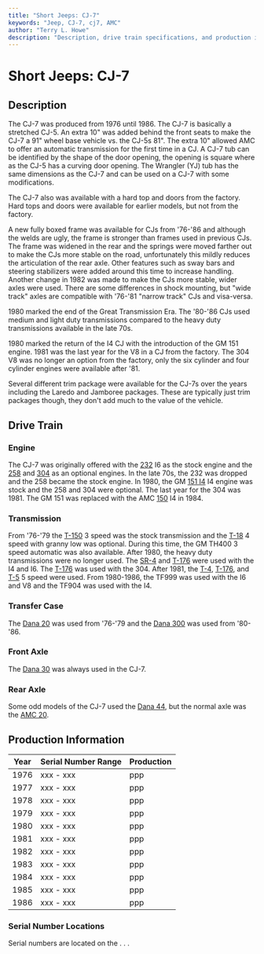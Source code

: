 ```yaml
---
title: "Short Jeeps: CJ-7"
keywords: "Jeep, CJ-7, cj7, AMC"
author: "Terry L. Howe"
description: "Description, drive train specifications, and production information for the Jeep CJ-7"
---
```

# Short Jeeps: CJ-7

## Description

The CJ-7 was produced from 1976 until 1986. The CJ-7 is basically a stretched CJ-5. An extra 10" was added behind the front seats to make the CJ-7 a 91" wheel base vehicle vs. the CJ-5s 81". The extra 10" allowed AMC to offer an automatic transmission for the first time in a CJ. A CJ-7 tub can be identified by the shape of the door opening, the opening is square where as the CJ-5 has a curving door opening. The Wrangler (YJ) tub has the same dimensions as the CJ-7 and can be used on a CJ-7 with some modifications. 

The CJ-7 also was available with a hard top and doors from the factory. Hard tops and doors were available for earlier models, but not from the factory. 

A new fully boxed frame was available for CJs from '76-'86 and although the welds are ugly, the frame is stronger than frames used in previous CJs. The frame was widened in the rear and the springs were moved farther out to make the CJs more stable on the road, unfortunately this mildly reduces the articulation of the rear axle. Other features such as sway bars and steering stabilizers were added around this time to increase handling. Another change in 1982 was made to make the CJs more stable, wider axles were used. There are some differences in shock mounting, but "wide track" axles are compatible with '76-'81 "narrow track" CJs and visa-versa. 

1980 marked the end of the Great Transmission Era. The '80-'86 CJs used medium and light duty transmissions compared to the heavy duty transmissions available in the late 70s. 

1980 marked the return of the I4 CJ with the introduction of the GM 151 engine. 1981 was the last year for the V8 in a CJ from the factory. The 304 V8 was no longer an option from the factory, only the six cylinder and four cylinder engines were available after '81. 

Several different trim package were available for the CJ-7s over the years including the Laredo and Jamboree packages. These are typically just trim packages though, they don't add much to the value of the vehicle. 

## Drive Train

### Engine

The CJ-7 was originally offered with the [232](/engine/factory/amc232.md) I6 as the stock engine and the [258](/engine/factory/amc258.md) and [304](/engine/factory/amc304.md) as an optional engines. In the late 70s, the 232 was dropped and the 258 became the stock engine. In 1980, the GM [151 I4](/engine/factory/gm151.md) I4 engine was stock and the 258 and 304 were optional. The last year for the 304 was 1981. The GM 151 was replaced with the AMC [150](/engine/factory/amc150.md) I4 in 1984. 

### Transmission

From '76-'79 the [T-150](/transmission/factory/t150.md) 3 speed was the stock transmission and the [T-18](/transmission/factory/t18.md) 4 speed with granny low was optional. During this time, the GM TH400 3 speed automatic was also available. After 1980, the heavy duty transmissions were no longer used. The [SR-4](/transmission/factory/t4.md) and [T-176](/transmission/factory/t176.md) were used with the I4 and I6. The [T-176](/transmission/factory/t176.md) was used with the 304. After 1981, the [T-4](/transmission/factory/t4.md), [T-176](/transmission/factory/t176.md), and [T-5](/transmission/factory/t5.md) 5 speed were used. From 1980-1986, the TF999 was used with the I6 and V8 and the TF904 was used with the I4. 

### Transfer Case

The [Dana 20](/xfer/factory/d20.md) was used from '76-'79 and the [Dana 300](/xfer/factory/d300.md) was used from '80-'86. 

### Front Axle

The [Dana 30](/axle/factory/d30.md) was always used in the CJ-7. 

### Rear Axle

Some odd models of the CJ-7 used the [Dana 44](/axle/factory/d44.md), but the normal axle was the [AMC 20](/axle/factory/amc20.md). 

## Production Information

| Year | Serial Number Range | Production |
|------|---------------------|------------|
| 1976 | xxx - xxx           | ppp        |
| 1977 | xxx - xxx           | ppp        |
| 1978 | xxx - xxx           | ppp        |
| 1979 | xxx - xxx           | ppp        |
| 1980 | xxx - xxx           | ppp        |
| 1981 | xxx - xxx           | ppp        |
| 1982 | xxx - xxx           | ppp        |
| 1983 | xxx - xxx           | ppp        |
| 1984 | xxx - xxx           | ppp        |
| 1985 | xxx - xxx           | ppp        |
| 1986 | xxx - xxx           | ppp        |

### Serial Number Locations

Serial numbers are located on the . . .